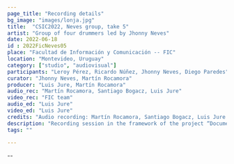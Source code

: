 ```yaml
---
page_title: "Recording details"
bg_image: "images/lonja.jpg"
title:  "CSIC2022, Neves group, take 5"  
artist: "Group of four drummers led by Jhonny Neves"  
date: 2022-06-18
id : 2022FicNeves05
place: "Facultad de Información y Comunicación -- FIC"  
location: "Montevideo, Uruguay"  
category: ["studio", "audiovisual"]
participants: "Leroy Pérez, Ricardo Núñez, Jhonny Neves, Diego Paredes"  
curator: "Jhonny Neves, Martín Rocamora"  
producer: "Luis Jure, Martín Rocamora"  
audio_rec: "Martín Rocamora, Santiago Bogacz, Luis Jure"  
video_rec: "FIC team"  
audio_ed: "Luis Jure"  
video_ed: "Luis Jure"  
credits: "Audio recording: Martín Rocamora, Santiago Bogacz, Luis Jure  \n Cameras: FIC team  \n Audio and video editing: Luis Jure"  
description: "Recording session in the framework of the project “Documentation and analysis of Uruguayan candombe drumming” conducted by Luis Jure and Martín Rocamora, funded by CSIC, the research agency of the University. The session was produced in collaboration with FIC."  
tags: ""  

---
```

--
